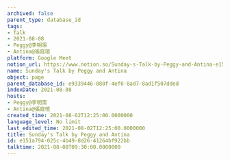 ```yaml
---
archived: false
parent_type: database_id
tags:
- Talk
- 2021-08-08
- Peggy@李明霈
- Antina@張庭瑄
platform: Google Meet
notion_url: https://www.notion.so/Sunday-s-Talk-by-Peggy-and-Antina-e151a794025c4b498d2641264bf922bb
name: Sunday's Talk by Peggy and Antina
object: page
parent_database_id: e9339446-880f-4ef0-8ad7-8ad1f507dded
indexDate: 2021-08-08
hosts:
- Peggy@李明霈
- Antina@張庭瑄
created_time: 2021-08-02T12:25:00.0000000
language_level: No limit
last_edited_time: 2021-08-02T12:25:00.0000000
title: Sunday's Talk by Peggy and Antina
id: e151a794-025c-4b49-8d26-41264bf922bb
talktime: 2021-08-08T09:30:00.0000000
---
```







